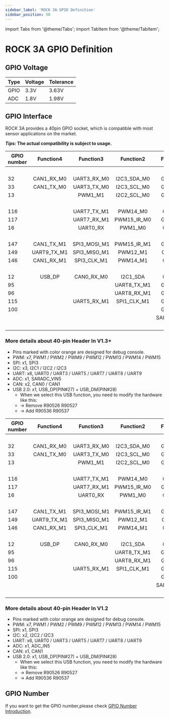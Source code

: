 ```yaml
---
sidebar_label: 'ROCK 3A GPIO Definition'
sidebar_position: 50
---
```


import Tabs from '@theme/Tabs';
import TabItem from '@theme/TabItem';

# ROCK 3A GPIO Definition

## GPIO Voltage

| Type       | Voltage       | Tolerance |
| ---------- | ------------- | --------- |
| GPIO	     | 3.3V          | 3.63V     |
| ADC	     | 1.8V          | 1.98V     |  

## GPIO Interface

ROCK 3A provides a 40pin GPIO socket, which is compatible with most sensor applications on the market.

**_Tips:_ The actual compatibility is subject to usage.**

<Tabs>
<TabItem value="v1_3" label="v1.3+">  

<div className='gpio_style'>

|GPIO number|  Function4 |  Function3 | Function2  | Function1   |              Pin#               |              Pin#               |  Function1  | Function2 |  Function3 |  Function4		|GPIO number|
|-----------|:----------:|:----------:|:---------: |:---------:  |:------------------------------: | :-----------------------------: |:-----------:|:---------:|:----------:|:----------:		|-----------|
|   	    |			 |			  |            | +3.3V		 |<div className='yellow'>1</div>  |  <div className='red'>2</div>   | +5.0V	   |           |            |					|           |
|   32	    |CAN1_RX_M0	 |UART3_RX_M0 |I2C3_SDA_M0 | GPIO1_A0	 | <div className='green'>3</div>  |  <div className='red'>4</div>   | +5.0V	   |           |            |					|           |
|   33	    |CAN1_TX_M0	 |UART3_TX_M0 |I2C3_SCL_M0 | GPIO1_A1	 | <div className='green'>5</div>  | <div className='black'>6</div>  | GND		   |           |            |					|           |
|   13	    |			 |	PWM1_M1	  |I2C2_SCL_M0 | GPIO0_B5	 | <div className='green'>7</div>  | <div className='green'>8</div>  | GPIO0_D1	   |<div className='orange'>UART2_TX_M0</div>|| |   25      |
|   	    |			 |			  |			   | GND		 | <div className='black'>9</div>  | <div className='green'>10</div> | GPIO0_D0	   |<div className='orange'>UART2_RX_M0</div>|| |   24      |
|   116	    |			 |UART7_TX_M1 |PWM14_M0	   | GIO3_C4	 |<div className='green'>11</div>  | <div className='green'>12</div> | GPIO3_A3	   |		   |			|					|   99      |
|   117	    |			 |UART7_RX_M1 |PWM15_IR_M0 | GPIO3_C5	 |<div className='green'>13</div>  | <div className='black'>14</div> | GND		   |           |            |					|           |
|   16	    |			 |	UART0_RX  |	PWM1_M0	   | GIO0_C0	 |<div className='green'>15</div>  | <div className='green'>16</div> | GPIO0_B6	   |I2C2_SDA_M0|PWM2_M1	    |					|   105     |
|   	    |			 |			  |			   | +3.3V		 |<div className='yellow'>17</div> | <div className='green'>18</div> | GPIO3_B2	   |UART4_TX_M1|PWM9_M0	    |					|   106     |
|   147	    |CAN1_TX_M1	 |SPI3_MOSI_M1|PWM15_IR_M1 |GPIO4_C3	 |<div className='green'>19</div>  | <div className='black'>20</div> | GND		   |		   |            |					|           |
|   149	    |UART9_TX_M1 |SPI3_MISO_M1|PWM12_M1	   |GPO4_C5		 |<div className='green'>21</div>  | <div className='green'>22</div> | GPIO0_C1	   |PWM2_M0	   |UART0_TX    |					|   113     |
|   146	    |CAN1_RX_M1	 |SPI3_CLK_M1 |PWM14_M1	   | GIO4_C2	 |<div className='green'>23</div>  | <div className='green'>24</div> | GPIO4_C6	   |PWM13_M1   |SPI3_CS0_M1 |UART9_RX_M1		|   150     |
|   	    |			 |			  |			   | GND		 |<div className='black'>25</div>  | <div className='green'>26</div> | GPIO4_D1	   |SPI3_CS1_M1|            |					|           |  
|   12	    |	USB_DP	 |CAN0_RX_M0  |I2C1_SDA	   | GIO0_B4	 | <div className='blue'>27</div>  | <div className='blue'>28</div>  | GPIO0_B3	   |I2C1_SCL   |CAN0_TX_M0  |USB_DM				|   139     |
|   95	    |			 |			  |UART8_TX_M1 | GPIO2_D7	 |<div className='green'>29</div>  | <div className='black'>30</div> | GND		   |		   |            |					|           | 
|   96	    |			 |			  |UART8_RX_M1 | GPIO3_A0	 |<div className='green'>31</div>  | <div className='green'>32</div> | GPIO3_C2	   |UART5_TX_M1|			|					|   114     |  
|   115	    |			 |UART5_RX_M1 |SPI1_CLK_M1 | GPIO3_C3	 |<div className='green'>33</div>  | <div className='black'>34</div> | GND		   |		   |            |					|           |
|   100	    |			 |			  |            | GPIO3_A4	 |<div className='green'>35</div>  | <div className='green'>36</div> | GPIO3_A2	   |		   |			|					|   103     |
|   	    |			 |			  |		       | SARADC_VIN5 |<div className='green'>37</div>  | <div className='green'>38</div> | GPIO3_A6	   |		   |			|					|   102     | 
|   	    |			 |			  |            | 	GND		 |<div className='black'>39</div>  | <div className='green'>40</div> | GPIO3_A5	   |		   |			|					|   101     |

</div>

### More details about 40-pin Header In V1.3+ 

 - Pins marked with color orange are designed for debug console.
 - PWM: x7, PWM1 / PWM2 / PWM9 / PWM12 / PWM13 / PWM14 / PWM15
 - SPI: x1, SPI3
 - I2C: x3, I2C1 / I2C2 / I2C3
 - UART: x6, UART0 / UART3 / UART5 / UART7 / UART8 / UART9
 - ADC: x1, SARADC_VIN5
 - CAN: x2, CAN0 / CAN1
 - USB 2.0: x1, USB_DP(PIN#27) + USB_DM(PIN#28)
	- When we select this USB function, you need to modify the hardware like this:
	- -> Remove R90526 R90527
	- -> Add R90536 R90537

</TabItem>
<TabItem value="v1_2" label="v1.2">

<div className='gpio_style'>

|GPIO number|  Function4 |  Function3 | Function2  | Function1   |              Pin#               |              Pin#               |  Function1  | Function2 |  Function3 |  Function4		|GPIO number|
|-----------|:----------:|:----------:|:---------: |:---------:  |:------------------------------: | :-----------------------------: |:-----------:|:---------:|:----------:|:----------:		|-----------|
|   	    |			 |			  |            | +3.3V		 |<div className='yellow'>1</div>  |  <div className='red'>2</div>   | +5.0V	   |           |            |					|           |
|   32	    |CAN1_RX_M0	 |UART3_RX_M0 |I2C3_SDA_M0 | GPIO1_A0	 | <div className='green'>3</div>  |  <div className='red'>4</div>   | +5.0V	   |           |            |					|           |
|   33	    |CAN1_TX_M0	 |UART3_TX_M0 |I2C3_SCL_M0 | GPIO1_A1	 | <div className='green'>5</div>  | <div className='black'>6</div>  | GND		   |           |            |					|           |
|   13	    |			 |	PWM1_M1	  |I2C2_SCL_M0 | GPIO0_B5	 | <div className='green'>7</div>  | <div className='green'>8</div>  | GPIO0_D1	   |<div className='orange'>UART2_TX_M0</div>|| |   25      |
|   	    |			 |			  |			   | GND		 | <div className='black'>9</div>  | <div className='green'>10</div> | GPIO0_D0	   |<div className='orange'>UART2_RX_M0</div>|| |   24      |
|   116	    |			 |UART7_TX_M1 |PWM14_M0	   | GIO3_C4	 |<div className='green'>11</div>  | <div className='green'>12</div> | GPIO3_A3	   |		   |			|					|   99      |
|   117	    |			 |UART7_RX_M1 |PWM15_IR_M0 | GPIO3_C5	 |<div className='green'>13</div>  | <div className='black'>14</div> | GND		   |           |            |					|           |
|   16	    |			 |	UART0_RX  |	PWM1_M0	   | GIO0_C0	 |<div className='green'>15</div>  | <div className='green'>16</div> | GPIO0_B6	   |I2C2_SDA_M0|PWM2_M1	    |					|   105     |
|   	    |			 |			  |			   | +3.3V		 |<div className='yellow'>17</div> | <div className='green'>18</div> | GPIO3_B2	   |UART4_TX_M1|PWM9_M0	    |					|   106     |
|   147	    |CAN1_TX_M1	 |SPI3_MOSI_M1|PWM15_IR_M1 |GPIO4_C3	 |<div className='green'>19</div>  | <div className='black'>20</div> | GND		   |		   |            |					|           |
|   149	    |UART9_TX_M1 |SPI3_MISO_M1|PWM12_M1	   |GPO4_C5		 |<div className='green'>21</div>  | <div className='green'>22</div> | GPIO0_C1	   |PWM2_M0	   |UART0_TX    |					|   113     |
|   146	    |CAN1_RX_M1	 |SPI3_CLK_M1 |PWM14_M1	   | GIO4_C2	 |<div className='green'>23</div>  | <div className='green'>24</div> | GPIO4_C6	   |PWM13_M1   |SPI3_CS0_M1 |UART9_RX_M1		|   150     |
|   	    |			 |			  |			   | GND		 |<div className='black'>25</div>  | <div className='green'>26</div> | GPIO4_D1	   |SPI3_CS1_M1|            |					|           |  
|   12	    |	USB_DP	 |CAN0_RX_M0  |I2C1_SDA	   | GIO0_B4	 | <div className='blue'>27</div>  | <div className='blue'>28</div>  | GPIO0_B3	   |I2C1_SCL   |CAN0_TX_M0  |USB_DM				|   139     |
|   95	    |			 |			  |UART8_TX_M1 | GPIO2_D7	 |<div className='green'>29</div>  | <div className='black'>30</div> | GND		   |		   |            |					|           | 
|   96	    |			 |			  |UART8_RX_M1 | GPIO3_A0	 |<div className='green'>31</div>  | <div className='green'>32</div> | GPIO3_C2	   |UART5_TX_M1|			|					|   114     |  
|   115	    |			 |UART5_RX_M1 |SPI1_CLK_M1 | GPIO3_C3	 |<div className='green'>33</div>  | <div className='black'>34</div> | GND		   |		   |            |					|           |
|   100	    |			 |			  |            | GPIO3_A4	 |<div className='green'>35</div>  | <div className='green'>36</div> | GPIO3_A2	   |		   |			|					|   103     |
|   	    |			 |			  |		       | SARADC_VIN5 |<div className='green'>37</div>  | <div className='green'>38</div> | GPIO3_A6	   |		   |			|					|   102     | 
|   	    |			 |			  |            | 	GND		 |<div className='black'>39</div>  | <div className='green'>40</div> | GPIO3_A5	   |		   |			|					|   101     |

</div>

### More details about 40-pin Header In V1.2

 - Pins marked with color orange are designed for debug console.
 - PWM: x7, PWM1 / PWM2 / PWM9 / PWM12 / PWM13 / PWM14 / PWM15
 - SPI: x1, SPI3
 - I2C: x2, I2C2 / I2C3
 - UART: x6, UART0 / UART3 / UART5 / UART7 / UART8 / UART9
 - ADC: x1, ADC_IN5
 - CAN: x1, CAN1
 - USB 2.0: x1, USB_DP(PIN#27) + USB_DM(PIN#28)
	- When we select this USB function, you need to modify the hardware like this:
	- -> Remove R90526 R90527
	- -> Add R90536 R90537

</TabItem>
</Tabs>

## GPIO Number

If you want to get the GPIO number,please check [GPIO Number Introduction](/general-tutorial/gpio-num).

